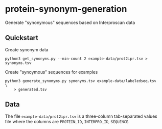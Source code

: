 # protein-synonym-generation

Generate "synonymous" sequences based on Interproscan data

## Quickstart

Create synonym data

```
python3 get_synonyms.py --min-count 2 example-data/prot2ipr.tsv > synonyms.tsv
```

Create "synoymous" sequences for examples

```
python3 generate_synonyms.py synonyms.tsv example-data/labeledseq.tsv \
    > generated.tsv
```

## Data

The file `example-data/prot2ipr.tsv` is a three-column tab-separated values
file where the columns are `PROTEIN_ID`, `INTERPRO_ID`, `SEQUENCE`.

